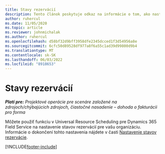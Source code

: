 ```yaml
---
title: Stavy rezervácií
description: Tento článok poskytuje odkaz na informácie o tom, ako nastaviť stavy rezervácie pre Project Operations.
author: ruhercul
ms.date: 11/05/2020
ms.topic: article
ms.reviewer: johnmichalak
ms.author: ruhercul
ms.openlocfilehash: d58bf32d9bff3958dfe2345dcced1f3d54956a8e
ms.sourcegitcommit: 6cfc50d89528df977a8f6a55c1ad39d99800d9b4
ms.translationtype: MT
ms.contentlocale: sk-SK
ms.lasthandoff: 06/03/2022
ms.locfileid: "8918653"
---
```

# <a name="booking-statuses"></a>Stavy rezervácií

_**Platí pre:** Projektové operácie pre scenáre založené na zdrojoch/chýbajúcich zdrojoch, čiastočné nasadenie – dohoda o fakturácii pro forma_

Môžete použiť funkciu v Universal Resource Scheduling pre Dynamics 365 Field Service na nastavenie stavov rezervácií pre vašu organizáciu. Informácie o dokončení tohto nastavenia nájdete v časti [Nastavenie stavov rezervácie](/dynamics365/field-service/set-up-booking-statuses).


[!INCLUDE[footer-include](../includes/footer-banner.md)]